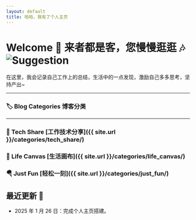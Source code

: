 ```yaml
---
layout: default
title: 哈哈，我有了个人主页
---
```


# Welcome 🎉 来者都是客，您慢慢逛逛 🎶![Suggestion](https://github.com/user-attachments/assets/b761db81-8713-4582-9614-25ddd5af65d5)

在这里，我会记录自己工作上的总结，生活中的一点发现，激励自己多多思考，坚持产出~

---

### 🏷️ Blog Categories 博客分类

---
### 🤖 Tech Share [工作技术分享]({{ site.url }}/categories/tech_share/)

### 🎨 Life Canvas [生活画布]({{ site.url }}/categories/life_canvas/)

### 🪂 Just Fun [轻松一刻]({{ site.url }}/categories/just_fun/)


## 最近更新 📰
- 2025 年 1 月 26 日：完成个人主页搭建。
